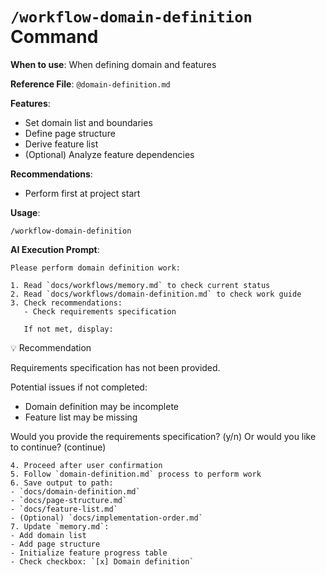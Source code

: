 # `/workflow-domain-definition` Command

**When to use**: When defining domain and features

**Reference File**: `@domain-definition.md`

**Features**:

- Set domain list and boundaries
- Define page structure
- Derive feature list
- (Optional) Analyze feature dependencies

**Recommendations**:

- Perform first at project start

**Usage**:

```
/workflow-domain-definition
```

**AI Execution Prompt**:

```
Please perform domain definition work:

1. Read `docs/workflows/memory.md` to check current status
2. Read `docs/workflows/domain-definition.md` to check work guide
3. Check recommendations:
   - Check requirements specification

   If not met, display:
```

💡 Recommendation

Requirements specification has not been provided.

Potential issues if not completed:

- Domain definition may be incomplete
- Feature list may be missing

Would you provide the requirements specification? (y/n)
Or would you like to continue? (continue)

```
4. Proceed after user confirmation
5. Follow `domain-definition.md` process to perform work
6. Save output to path:
- `docs/domain-definition.md`
- `docs/page-structure.md`
- `docs/feature-list.md`
- (Optional) `docs/implementation-order.md`
7. Update `memory.md`:
- Add domain list
- Add page structure
- Initialize feature progress table
- Check checkbox: `[x] Domain definition`
```
